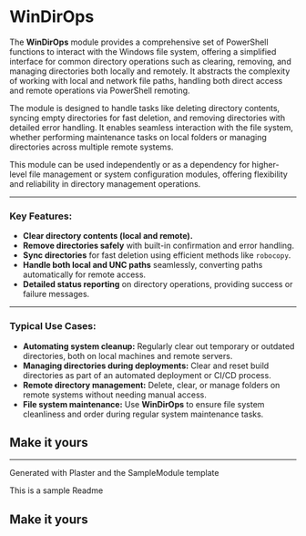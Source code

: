 # WinDirOps

The **WinDirOps** module provides a comprehensive set of PowerShell functions to interact with the Windows file system, offering a simplified interface for common directory operations such as clearing, removing, and managing directories both locally and remotely. It abstracts the complexity of working with local and network file paths, handling both direct access and remote operations via PowerShell remoting.

The module is designed to handle tasks like deleting directory contents, syncing empty directories for fast deletion, and removing directories with detailed error handling. It enables seamless interaction with the file system, whether performing maintenance tasks on local folders or managing directories across multiple remote systems.

This module can be used independently or as a dependency for higher-level file management or system configuration modules, offering flexibility and reliability in directory management operations.

---

### **Key Features:**

- **Clear directory contents (local and remote).**
- **Remove directories safely** with built-in confirmation and error handling.
- **Sync directories** for fast deletion using efficient methods like `robocopy`.
- **Handle both local and UNC paths** seamlessly, converting paths automatically for remote access.
- **Detailed status reporting** on directory operations, providing success or failure messages.

---

### **Typical Use Cases:**

- **Automating system cleanup:** Regularly clear out temporary or outdated directories, both on local machines and remote servers.
- **Managing directories during deployments:** Clear and reset build directories as part of an automated deployment or CI/CD process.
- **Remote directory management:** Delete, clear, or manage folders on remote systems without needing manual access.
- **File system maintenance:** Use **WinDirOps** to ensure file system cleanliness and order during regular system maintenance tasks.

## Make it yours

---
Generated with Plaster and the SampleModule template


This is a sample Readme

## Make it yours
